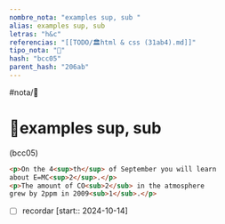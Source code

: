 ```yaml
---
nombre_nota: "examples sup, sub "
alias: examples sup, sub 
letras: "h&c"
referencias: "[[TODO/🏛️html & css (31ab4).md]]"
tipo_nota: "📑"
hash: "bcc05"
parent_hash: "206ab"
---
```


#nota/📑

# 📑examples sup, sub 
<div class="hash">(bcc05)</div>


```html
<p>On the 4<sup>th</sup> of September you will learn
about E=MC<sup>2</sup>.</p>
<p>The amount of CO<sub>2</sub> in the atmosphere
grew by 2ppm in 2009<sub>1</sub>.</p>
```

- [ ] recordar  [start:: 2024-10-14]
